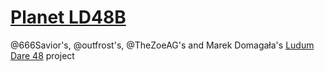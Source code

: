 # [Planet LD48B](https://ldjam.com/events/ludum-dare/48/planet-ld48b)

@666Savior's, @outfrost's, @TheZoeAG's and Marek Domagała's [Ludum Dare 48](https://ldjam.com/events/ludum-dare/48) project
